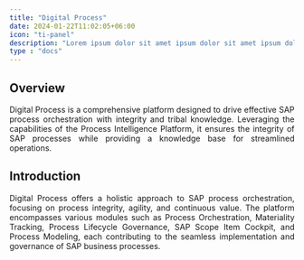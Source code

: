 ```yaml
---
title: "Digital Process"
date: 2024-01-22T11:02:05+06:00
icon: "ti-panel"
description: "Lorem ipsum dolor sit amet ipsum dolor sit amet ipsum dolor sit amet"
type : "docs"
---
```

<div style='text-align: justify;'>

## Overview

Digital Process is a comprehensive platform designed to drive effective SAP process orchestration with integrity and tribal knowledge. Leveraging the capabilities of the Process Intelligence Platform, it ensures the integrity of SAP processes while providing a knowledge base for streamlined operations.

## Introduction

Digital Process offers a holistic approach to SAP process orchestration, focusing on process integrity, agility, and continuous value. The platform encompasses various modules such as Process Orchestration, Materiality Tracking, Process Lifecycle Governance, SAP Scope Item Cockpit, and Process Modeling, each contributing to the seamless implementation and governance of SAP business processes.

</div>